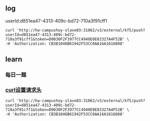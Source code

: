 ## log

userId:d851ea47-4313-409c-bd72-710a3f91cff1

```
curl 'http://hw-campushoy-slave03:31062/v3/external/kf5/push?userId=d851ea47-4313-409c-bd72-710a3f91cff1&token=D0030F2F3977CC4940E0E83327A4F52B' \
-H 'Authorization: CB3B1046B61942F53CC0AA16A1616808'
```



## learn

### 每日一题



### [curl设置请求头](https://blog.csdn.net/asahinokawa/article/details/88726770)

```shell
curl 'http://hw-campushoy-slave03:31062/v3/external/kf5/push?userId=d851ea47-4313-409c-bd72-710a3f91cff1&token=D0030F2F3977CC4940E0E83327A4F52B' \
-H 'Authorization: CB3B1046B61942F53CC0AA16A1616808'
```

